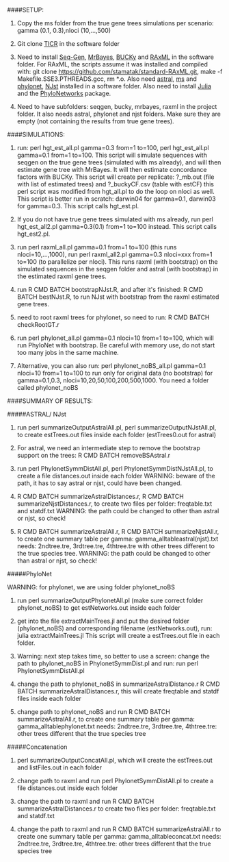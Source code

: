 ####SETUP:

1. Copy the ms folder from the true gene trees simulations per scenario:
gamma (0.1, 0.3),nloci (10,...,500)

2. Git clone [TICR](https://github.com/nstenz/TICR) in the software folder

3. Need to install
[Seq-Gen](http://tree.bio.ed.ac.uk/software/seqgen/),
[MrBayes](http://mrbayes.sourceforge.net/download.php),
[BUCKy](http://www.stat.wisc.edu/~ane/bucky/index.html) and
[RAxML](http://sco.h-its.org/exelixis/software.html) in the software
folder. For RAxML, the scripts assume it was installed and compiled
with: git clone https://github.com/stamatak/standard-RAxML.git, make
-f Makefile.SSE3.PTHREADS.gcc, rm *.o.  Also need
[astral](https://github.com/smirarab/ASTRAL),
[ms](http://home.uchicago.edu/rhudson1/source/mksamples/msdir/msdoc.pdf)
and [phylonet](http://bioinfo.cs.rice.edu/phylonet),
[NJst](https://code.google.com/archive/p/phybase/downloads) installed
in a software folder.  Also need to install
[Julia](http://julialang.org) and the
[PhyloNetworks](https://github.com/crsl4/PhyloNetworks) package.

4. Need to have subfolders: seqgen, bucky, mrbayes, raxml in the
project folder.  It also needs astral, phylonet and njst folders. Make sure
they are empty (not containing the results from true gene trees).

####SIMULATIONS:

1. run: perl hgt_est_all.pl gamma=0.3 from=1 to=100, perl
        hgt_est_all.pl gamma=0.1 from=1 to=100.  This script will
        simulate sequences with seqgen on the true gene trees
        (simulated with ms already), and will then estimate gene tree
        with MrBayes. It will then estimate concordance factors with
        BUCKy.  This script will create per replicate: ?_mb.out (file
        with list of estimated trees) and ?_buckyCF.csv (table with
        estCF) this perl script was modified from hgt_all.pl to do the
        loop on nloci as well.  This script is better run in scratch:
        darwin04 for gamma=0.1, darwin03 for gamma=0.3. This script
        calls hgt_est.pl.

2. If you do not have true gene trees simulated with ms already, run
perl hgt_est_all2.pl gamma=0.3(0.1) from=1 to=100 instead. This script
calls hgt_est2.pl.

3. run perl raxml_all.pl gamma=0.1 from=1 to=100 (this runs
   nloci=10,...,1000), run perl raxml_all2.pl gamma=0.3 nloci=xxx
   from=1 to=100 (to parallelize per nloci).  This runs raxml (with
   bootstrap) on the simulated sequences in the seqgen folder and
   astral (with bootstrap) in the estimated raxml gene trees.

4. run R CMD BATCH bootstrapNJst.R, and after it's finished: R CMD
BATCH bestNJst.R, to run NJst with bootstrap from the raxml estimated
gene trees.

5. need to root raxml trees for phylonet, so need to run:
R CMD BATCH checkRootGT.r

6. run perl phylonet_all.pl gamma=0.1 nloci=10 from=1 to=100, which
will run PhyloNet with bootstrap. Be careful with memory use, do not
start too many jobs in the same machine.

7. Alternative, you can also run: perl phylonet_noBS_all.pl gamma=0.1
nloci=10 from=1 to=100 to run only for original data (no bootstrap)
for gamma=0.1,0.3, nloci=10,20,50,100,200,500,1000.  You need a folder
called phylonet_noBS

####SUMMARY OF RESULTS:

#####ASTRAL/ NJst

1. run perl summarizeOutputAstralAll.pl, perl
       summarizeOutputNJstAll.pl, to create estTrees.out files inside
       each folder (estTrees0.out for astral)

2. For astral, we need an intermediate step to remove the bootstrap
support on the trees: R CMD BATCH removeBSAstral.r

3. run perl PhylonetSymmDistAll.pl, perl PhylonetSymmDistNJstAll.pl,
       to create a file distances.out inside each folder WARNING:
       beware of the path, it has to say astral or njst, could have
       been changed.

4. R CMD BATCH summarizeAstralDistances.r, R CMD BATCH
   summarizeNjstDistances.r, to create two files per folder:
   freqtable.txt and statdf.txt WARNING: the path could be changed to
   other than astral or njst, so check!

5. R CMD BATCH summarizeAstralAll.r, R CMD BATCH summarizeNjstAll.r,
   to create one summary table per gamma:
   gamma_alltableastral(njst).txt needs: 2ndtree.tre, 3rdtree.tre,
   4thtree.tre with other trees different to the true species tree.
   WARNING: the path could be changed to other than astral or njst, so
   check!

#####PhyloNet

WARNING: for phylonet, we are using folder phylonet_noBS

1. run perl summarizeOutputPhylonetAll.pl (make sure correct folder
phylonet_noBS) to get estNetworks.out inside each folder

2. get into the file extractMainTrees.jl and put the desired folder
(phylonet_noBS) and corresponding filename (estNetworks.out), run:
julia extractMainTrees.jl This script will create a estTrees.out file
in each folder.

3. Warning: next step takes time, so better to use a screen: change
the path to phylonet_noBS in PhylonetSymmDist.pl and run: run perl
PhylonetSymmDistAll.pl

4. change the path to phylonet_noBS in summarizeAstralDistance.r R CMD
BATCH summarizeAstralDistances.r, this will create freqtable and
statdf files inside each folder

5. change path to phylonet_noBS and run R CMD BATCH
summarizeAstralAll.r, to create one summary table per gamma:
gamma_alltablephylonet.txt needs: 2ndtree.tre, 3rdtree.tre,
4thtree.tre: other trees different that the true species tree

#####Concatenation

1. perl summarizeOutputConcatAll.pl, which will create the
estTrees.out and listFiles.out in each folder

2. change path to raxml and run perl PhylonetSymmDistAll.pl to create
a file distances.out inside each folder

3. change the path to raxml and run R CMD BATCH
summarizeAstralDistances.r to create two files per folder:
freqtable.txt and statdf.txt

4. change the path to raxml and run R CMD BATCH summarizeAstralAll.r
 to create one summary table per gamma: gamma_alltableconcat.txt
 needs: 2ndtree.tre, 3rdtree.tre, 4thtree.tre: other trees different
 that the true species tree


